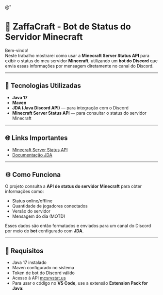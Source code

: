 @"
# 🧩 ZaffaCraft - Bot de Status do Servidor Minecraft

Bem-vindo!  
Neste trabalho mostrarei como usar a **Minecraft Server Status API** para exibir o status do meu servidor **Minecraft**, utilizando um **bot do Discord** que envia essas informações por mensagem diretamente no canal do Discord.

---

## 🚀 Tecnologias Utilizadas

- **Java 17**
- **Maven**
- **JDA (Java Discord API)** — para integração com o Discord  
- **Minecraft Server Status API** — para consultar o status do servidor Minecraft

---

## 🌐 Links Importantes

- [Minecraft Server Status API](https://api.mcsrvstat.us)
- [Documentação JDA](https://jda.wiki/using-jda/getting-started)

---

## ⚙️ Como Funciona

O projeto consulta a **API de status do servidor Minecraft** para obter informações como:
- Status online/offline
- Quantidade de jogadores conectados
- Versão do servidor
- Mensagem do dia (MOTD)

Esses dados são então formatados e enviados para um canal do Discord por meio do **bot** configurado com **JDA**.

---

## 🧱 Requisitos

- Java 17 instalado  
- Maven configurado no sistema  
- Token de bot do Discord válido  
- Acesso à API [mcsrvstat.us](https://api.mcsrvstat.us)
- Para usar o código no **VS Code**, use a extensão **Extension Pack for Java**:
